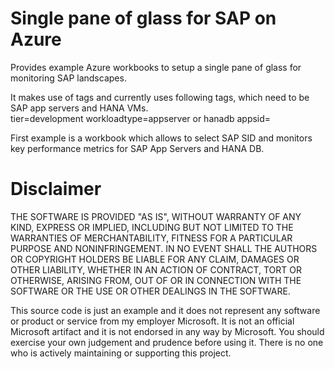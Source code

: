 # Single pane of glass for SAP on Azure
Provides example Azure workbooks to setup a single pane of glass for monitoring SAP landscapes.

It makes use of tags and currently uses following tags, which need to be SAP app servers and HANA VMs.  
tier=development
workloadtype=appserver or hanadb
appsid=<SAP SID>

First example is a workbook which allows to select SAP SID and monitors key performance metrics for SAP App Servers and HANA DB.


# Disclaimer
THE SOFTWARE IS PROVIDED "AS IS", WITHOUT WARRANTY OF ANY KIND, EXPRESS OR IMPLIED, INCLUDING BUT NOT LIMITED TO THE WARRANTIES OF MERCHANTABILITY, FITNESS FOR A PARTICULAR PURPOSE AND NONINFRINGEMENT. IN NO EVENT SHALL THE AUTHORS OR COPYRIGHT HOLDERS BE LIABLE FOR ANY CLAIM, DAMAGES OR OTHER LIABILITY, WHETHER IN AN ACTION OF CONTRACT, TORT OR OTHERWISE, ARISING FROM, OUT OF OR IN CONNECTION WITH THE SOFTWARE OR THE USE OR OTHER DEALINGS IN THE SOFTWARE.

This source code is just an example and it does not represent any software or product or service from my employer Microsoft. It is not an official Microsoft artifact and it is not endorsed in any way by Microsoft. You should exercise your own judgement and prudence before using it. There is no one who is actively maintaining or supporting this project.
